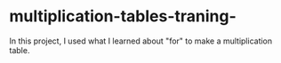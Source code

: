 # multiplication-tables-traning-
In this project, I used what I learned about "for" to make a multiplication table.
